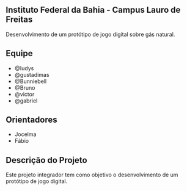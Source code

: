 ## **Instituto Federal da Bahia - Campus Lauro de Freitas**

Desenvolvimento de um protótipo de jogo digital sobre gás natural.

## Equipe

- @Iudys
- @gustadimas
- @Bunniebell
- @Bruno
- @victor
- @gabriel

## Orientadores
- Jocelma
- Fábio

## Descrição do Projeto

Este projeto integrador tem como objetivo o desenvolvimento de um protótipo de jogo digital.

